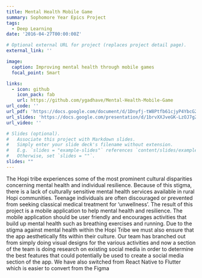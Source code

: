 ```yaml
---
title: Mental Health Mobile Game
summary: Sophomore Year Epics Project
tags:
  - Deep Learning
date: '2016-04-27T00:00:00Z'

# Optional external URL for project (replaces project detail page).
external_link: ''

image:
  caption: Improving mental health through mobile games
  focal_point: Smart

links:
  - icon: github
    icon_pack: fab
    url: https://github.com/ygadhave/Mental-Health-Mobile-Game
url_code: ''
url_pdf: 'https://docs.google.com/document/d/1Dnyfj-tW8Ptfb61cjyP4YbcG24_P2k56/edit?usp=share_link&ouid=112795460228365388803&rtpof=true&sd=true'
url_slides: 'https://docs.google.com/presentation/d/1brvXXJveGK-LzOJ7gZD7JxVKvnjpO4gz/edit?usp=share_link&ouid=112795460228365388803&rtpof=true&sd=true'
url_video: ''

# Slides (optional).
#   Associate this project with Markdown slides.
#   Simply enter your slide deck's filename without extension.
#   E.g. `slides = "example-slides"` references `content/slides/example-slides.md`.
#   Otherwise, set `slides = ""`.
slides: ""
---
```


The Hopi tribe experiences some of the most prominent cultural disparities concerning mental health and individual resilience. Because of this stigma, there is a lack of culturally sensitive mental health services available in rural Hopi communities. Teenage individuals are often discouraged or prevented from seeking classical medical treatment for ‘unwellness’. The result of this project is a mobile application to help mental health and resilience. The mobile application should be user friendly and encourages activities that build up mental health such as breathing exercises and running. Due to the stigma against mental health within the Hopi Tribe we must also ensure that the app aesthetically fits within their culture. Our team has branched out from simply doing visual designs for the various activities and now a section of the team is doing research on existing social media in order to determine the best features that could potentially be used to create a social media section of the app. We have also switched from React Native to Flutter which is easier to convert from the Figma 
